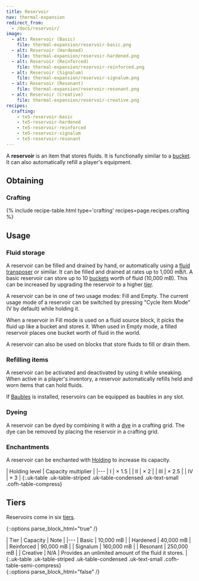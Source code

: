```yaml
---
title: Reservoir
nav: thermal-expansion
redirect_from:
  - /docs/reservoir/
image:
  - alt: Reservoir (Basic)
    file: thermal-expansion/reservoir-basic.png
  - alt: Reservoir (Hardened)
    file: thermal-expansion/reservoir-hardened.png
  - alt: Reservoir (Reinforced)
    file: thermal-expansion/reservoir-reinforced.png
  - alt: Reservoir (Signalum)
    file: thermal-expansion/reservoir-signalum.png
  - alt: Reservoir (Resonant)
    file: thermal-expansion/reservoir-resonant.png
  - alt: Reservoir (Creative)
    file: thermal-expansion/reservoir-creative.png
recipes:
  crafting:
    - te5-reservoir-basic
    - te5-reservoir-hardened
    - te5-reservoir-reinforced
    - te5-reservoir-signalum
    - te5-reservoir-resonant
---
```


A **reservoir** is an item that stores fluids. It is functionally similar to a
[bucket](https://minecraft.gamepedia.com/Bucket). It can also automatically
refill a player's equipment.


Obtaining
---------

### Crafting
{% include recipe-table.html type='crafting' recipes=page.recipes.crafting %}


Usage
-----

### Fluid storage
A reservoir can be filled and drained by hand, or automatically using a [fluid
transposer](/docs/thermal-expansion/fluid-transposer/) or similar. It can be filled and drained at
rates up to 1,000 mB/t. A basic reservoir can store up to 10
[buckets](https://minecraft.gamepedia.com/Bucket) worth of fluid (10,000 mB).
This can be increased by upgrading the reservoir to a higher [tier](#tiers).

A reservoir can be in one of two usage modes: Fill and Empty. The current usage
mode of a reservoir can be switched by pressing "Cycle Item Mode" (V by default)
while holding it.

When a reservoir in Fill mode is used on a fluid source block, it picks the
fluid up like a bucket and stores it. When used in Empty mode, a filled
reservoir places one bucket worth of fluid in the world.

A reservoir can also be used on blocks that store fluids to fill or drain them.

### Refilling items
A reservoir can be activated and deactivated by using it while sneaking. When
active in a player's inventory, a reservoir automatically refills held and worn
items that can hold fluids.

If [Baubles](https://www.curseforge.com/minecraft/mc-mods/baubles) is installed,
reservoirs can be equipped as baubles in any slot.

### Dyeing
A reservoir can be dyed by combining it with a
[dye](https://minecraft.gamepedia.com/Dye) in a crafting grid. The dye can be
removed by placing the reservoir in a crafting grid.

### Enchantments
A reservoir can be enchanted with [Holding](/docs/cofh-core-4/holding/) to increase its
capacity.

| Holding level | Capacity multiplier |
|---
| I | × 1.5 |
| II | × 2 |
| III | × 2.5 |
| IV | × 3 |
{:.uk-table .uk-table-striped .uk-table-condensed .uk-text-small .cofh-table-compress}


Tiers
-----

Reservoirs come in six [tiers](/docs/thermal-foundation/tiers/).

{::options parse_block_html="true" /}
<div class="uk-overflow-container">
| Tier | Capacity | Note |
|---
| Basic | 10,000 mB |
| Hardened | 40,000 mB |
| Reinforced | 90,000 mB |
| Signalum | 160,000 mB |
| Resonant | 250,000 mB |
| Creative | N/A | Provides an unlimited amount of the fluid it stores. |
{:.uk-table .uk-table-striped .uk-table-condensed .uk-text-small .cofh-table-semi-compress}
</div>
{::options parse_block_html="false" /}
